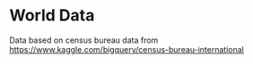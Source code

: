 # World Data

Data based on census bureau data from https://www.kaggle.com/bigquery/census-bureau-international
